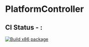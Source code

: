 # PlatformController
## CI Status - :
[![Build x86 package](https://github.com/MacAndKaj/PlatformController/actions/workflows/build_x86.yml/badge.svg)](https://github.com/MacAndKaj/PlatformController/actions/workflows/build_x86.yml)
